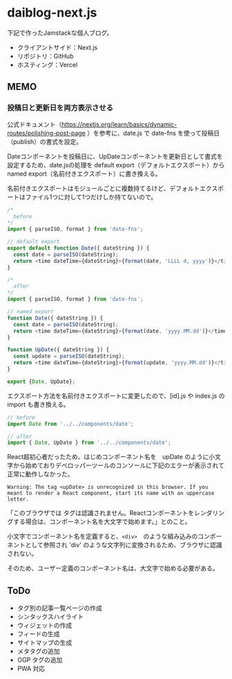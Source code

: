 # daiblog-next.js

下記で作ったJamstackな個人ブログ。

- クライアントサイド：Next.js
- リポジトリ：GitHub
- ホスティング：Vercel

## MEMO

### 投稿日と更新日を両方表示させる

公式ドキュメント（https://nextjs.org/learn/basics/dynamic-routes/polishing-post-page ）を参考に、date.js で date-fns を使って投稿日（publish）の書式を設定。

Dateコンポーネントを投稿日に、UpDateコンポーネントを更新日として書式を設定するため、date.jsの処理を default export（デフォルトエクスポート）から named export（名前付きエクスポート）に書き換える。

名前付きエクスポートはモジュールごとに複数持てるけど、デフォルトエクスポートはファイル1つに対して1つだけしか持てないので。

```js
/*
  before
*/
import { parseISO, format } from 'date-fns';

// default export
export default function Date({ dateString }) {
  const date = parseISO(dateString);
  return <time dateTime={dateString}>{format(date, 'LLLL d, yyyy')}</time>;
}
```
```js
/*
  after
*/
import { parseISO, format } from 'date-fns';

// named export
function Date({ dateString }) {
  const date = parseISO(dateString);
  return <time dateTime={dateString}>{format(date, 'yyyy.MM.dd')}</time>;
}

function UpDate({ dateString }) {
  const update = parseISO(dateString);
  return <time dateTime={dateString}>{format(update, 'yyyy.MM.dd')}</time>;
}

export {Date, UpDate};
```

エクスポート方法を名前付きエクスポートに変更したので、[id].js や index.js の import も書き換える。

```js
// before
import Date from '../../components/date';
```
```js
// after
import { Date, UpDate } from '../../components/date';
```

React超初心者だったため、はじめコンポーネント名を　upDate のように小文字から始めておりデベロッパーツールのコンソールに下記のエラーが表示されて正常に動作しなかった。

```
Warning: The tag <upDate> is unrecognized in this browser. If you meant to render a React component, start its name with an uppercase letter.
```

「このブラウザでは <upDate> タグは認識されません。Reactコンポーネントをレンダリングする場合は、コンポーネント名を大文字で始めます。」とのこと。

小文字でコンポーネント名を定義すると、`<div>`　のような組み込みのコンポーネントとして参照され 'div' のような文字列に変換されるため、ブラウザに認識されない。

そのため、ユーザー定義のコンポーネント名は、大文字で始める必要がある。


## ToDo

- タグ別の記事一覧ページの作成
- シンタックスハイライト
- ウィジェットの作成
- フィードの生成
- サイトマップの生成
- メタタグの追加
- OGP タグの追加
- PWA 対応
